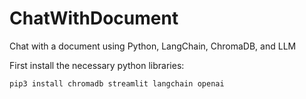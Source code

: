 # ChatWithDocument
Chat with a document using Python, LangChain, ChromaDB, and LLM

First install the necessary python libraries:
```
pip3 install chromadb streamlit langchain openai
```

